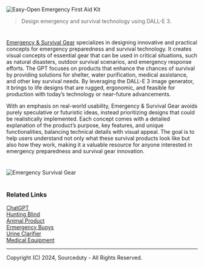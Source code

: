 ![Easy-Open Emergency First Aid Kit](https://github.com/user-attachments/assets/5cfe75c8-f9b3-4532-b592-a08c40b33fba)

> Design emergency and survival technology using DALL-E 3.
#

[Emergency & Survival Gear](https://chatgpt.com/g/g-OKvPg1Rkx-emergency-survival-gear) specializes in designing innovative and practical concepts for emergency preparedness and survival technology. It creates visual concepts of essential gear that can be used in critical situations, such as natural disasters, outdoor survival scenarios, and emergency response efforts. The GPT focuses on products that enhance the chances of survival by providing solutions for shelter, water purification, medical assistance, and other key survival needs. By leveraging the DALL-E 3 image generator, it brings to life designs that are rugged, ergonomic, and feasible for production with today’s technology or near-future advancements.

With an emphasis on real-world usability, Emergency & Survival Gear avoids purely speculative or futuristic ideas, instead prioritizing designs that could be realistically implemented. Each concept comes with a detailed explanation of the product’s purpose, key features, and unique functionalities, balancing technical details with visual appeal. The goal is to help users understand not only what these survival products look like but also how they work, making it a valuable resource for anyone interested in emergency preparedness and survival gear innovation.

#
![Emergency   Survival Gear](https://github.com/user-attachments/assets/18df59bd-93a1-4183-9eef-c8cfca069c2c)

#
### Related Links

[ChatGPT](https://github.com/sourceduty/ChatGPT)
<br>
[Hunting Blind](https://github.com/sourceduty/Hunting_Blind)
<br>
[Animal Product](https://github.com/sourceduty/Animal_Product)
<br>
[Ermergency Buoys](https://github.com/sourceduty/Emergency_Buoys)
<br>
[Urine Clarifier](https://github.com/sourceduty/Urine_Clarifier)
<br>
[Medical Equipment](https://github.com/sourceduty/Medical_Equipment)

***
Copyright (C) 2024, Sourceduty - All Rights Reserved.
